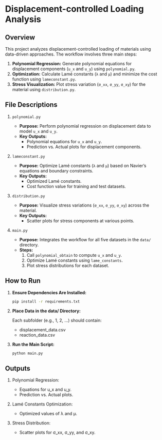 # Displacement-controlled Loading Analysis

## Overview
This project analyzes displacement-controlled loading of materials using data-driven approaches. The workflow involves three main steps:
1. **Polynomial Regression:** Generate polynomial equations for displacement components (`u_x` and `u_y`) using `polynomial.py`.
2. **Optimization:** Calculate Lamé constants (`λ` and `μ`) and minimize the cost function using `lameconstant.py`.
3. **Stress Visualization:** Plot stress variation (`σ_xx`, `σ_yy`, `σ_xy`) for the material using `distribution.py`.

## File Descriptions

1. `polynomial.py`
    - **Purpose:** Perform polynomial regression on displacement data to model `u_x` and `u_y`.
    - **Key Outputs:**
        - Polynomial equations for `u_x` and `u_y`.
        - Prediction vs. Actual plots for displacement components.


2. `lameconstant.py`
    - **Purpose:** Optimize Lamé constants (`λ` and `μ`) based on Navier’s equations and boundary constraints.
    - **Key Outputs:**
        - Optimized Lamé constants.
        - Cost function value for training and test datasets.

3. `distribution.py`
    - **Purpose:** Visualize stress variations (`σ_xx`, `σ_yy`, `σ_xy`) across the material.
    - **Key Outputs:**
        - Scatter plots for stress components at various points.

4. `main.py`
    - **Purpose:** Integrates the workflow for all five datasets in the `data/` directory.
    - **Steps:**
        1. Call `polynomial_obtain` to compute `u_x` and `u_y`.
        2. Optimize Lamé constants using `lame_constants`.
        3. Plot stress distributions for each dataset.


## How to Run

1. **Ensure Dependencies Are Installed:**
   ```bash
   pip install -r requirements.txt
    ```
2. **Place Data in the data/ Directory:**

    Each subfolder (e.g., 1, 2, ...) should contain:
    - displacement_data.csv
    - reaction_data.csv

3. **Run the Main Script:**
    ```bash
   python main.py
    ```

## Outputs

1. Polynomial Regression:
    - Equations for u_x and u_y.
    - Prediction vs. Actual plots.

2. Lamé Constants Optimization:
    - Optimized values of λ and μ.

3. Stress Distribution:
    - Scatter plots for σ_xx, σ_yy, and σ_xy.
